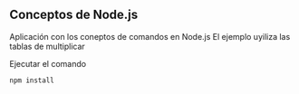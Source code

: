 

## Conceptos de Node.js

Aplicación con los coneptos de comandos en Node.js
El ejemplo uyiliza las tablas de multiplicar

Ejecutar el comando 

```
npm install
```